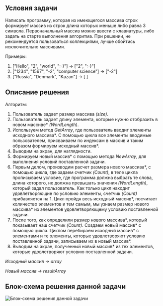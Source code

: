## Условия задачи

Написать программу, которая из имеющегося массива строк формирует массив из строк длина которых
меньше либо равна 3 символа. Первоначальный массив можно ввести с клавиатуры, либо задать на старте
выполнения алгоритма. При решении, не рекомендуется пользоваться коллекциями, лучше обойтись
исключительно массивами.

Примеры:
1) ["Hello", "2", "world", ":-)"] -> ["2", ":-)"]
2) ["1234", "1567", "-2", "computer science"] -> ["-2"]
3) ["Russia", "Denmark", "Kazan"] -> [ ]

## Описание решения

Алгоритм:
1. Пользователь задает размер массива _(size)_.
2. Пользователь задает длину элемента, которые нужно отобразить в новом массиве* _(WordLength)_.
3. Используем метод _GetArray_, где пользователь вводит элементы исходного массива*. С помощью цикла все элементы вводимые пользователем, присваиваем по индексам в массив и таким образом формируем исходный массив*.
4. Выводим на экран, для наглядности.
5. Формируем новый массив* с помощью метода _NewArray_, для выполнения условий поставленной задачи.
6. Первым делом, производим расчет размера нового массива*, с помощью цикла, где задаем счетчик _(Count)_, в теле цикла прописываем условие, где программа должна выбрать те слова, длина которого, не должна превышать значения _(WordLength)_, который задал пользователь. Как только цикл находит удовлетворяющие по условию элементы, счетчик _(Count)_ прибавляется на 1. Цикл пройдя весь исходный массив*, посчитает количество элементов и тем самым, мы узнаем размер нового массива* из элементов удовлетворяющему условию поставленной задачи.
7. После того, как определили размер нового массива*, который показывает наш счетчик _(Count)_. Создаем новый массив* с помощью цикла. Циклом перебираем исходный массив* с элементами и те элементы, которые удовлетворяют условию поставленной задачи, записываем их в новый массив*.
8. Выводим на экран, полученный новый массив* из тех элементов, которые удовлетворяют условию поставленной задачи.

*Исходный массив -> array*

*Новый массив -> resultArray*

## Блок-схема решения данной задачи

![Блок-схема решения данной задачи](https://drive.google.com/file/d/1otTBzNzF-yHkNw4NubIvRiLVzCGUvkA-/view?usp=sharing)

